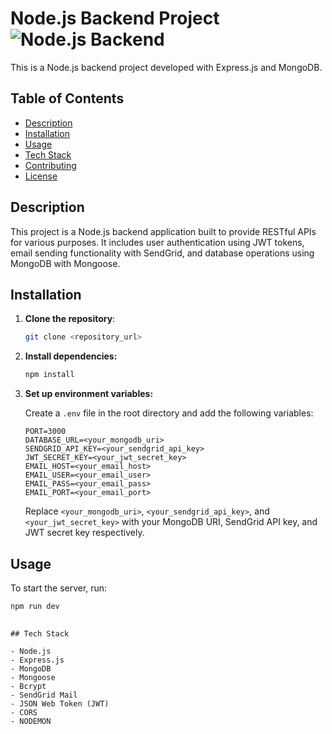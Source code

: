 # Node.js Backend Project  ![Node.js Backend](https://encrypted-tbn0.gstatic.com/images?q=tbn:ANd9GcSItkCu8m02f6dL7IJNfkMZzFxzTK_uRgf0JjHMWtb60w&s)

This is a Node.js backend project developed with Express.js and MongoDB.

## Table of Contents

- [Description](#description)
- [Installation](#installation)
- [Usage](#usage)
- [Tech Stack](#tech-stack)
- [Contributing](#contributing)
- [License](#license)

## Description

This project is a Node.js backend application built to provide RESTful APIs for various purposes. It includes user authentication using JWT tokens, email sending functionality with SendGrid, and database operations using MongoDB with Mongoose.

## Installation

1. **Clone the repository**:

    ```bash
    git clone <repository_url>
    ```

2. **Install dependencies:**

    ```bash
    npm install
    ```

3. **Set up environment variables:**

    Create a `.env` file in the root directory and add the following variables:

    ```
    PORT=3000
    DATABASE_URL=<your_mongodb_uri>
    SENDGRID_API_KEY=<your_sendgrid_api_key>
    JWT_SECRET_KEY=<your_jwt_secret_key>
    EMAIL_HOST=<your_email_host>
    EMAIL_USER=<your_email_user>
    EMAIL_PASS=<your_email_pass>
    EMAIL_PORT=<your_email_port>
    ```

    Replace `<your_mongodb_uri>`, `<your_sendgrid_api_key>`, and `<your_jwt_secret_key>` with your MongoDB URI, SendGrid API key, and JWT secret key respectively.

## Usage

To start the server, run:

```bash
npm run dev
   
   ```
    ## Tech Stack

    - Node.js
    - Express.js
    - MongoDB
    - Mongoose
    - Bcrypt
    - SendGrid Mail
    - JSON Web Token (JWT)
    - CORS
    - NODEMON
